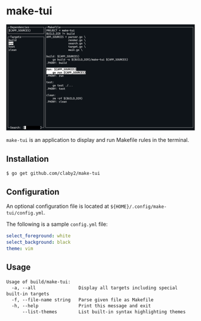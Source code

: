 # make-tui

![preview](./assets/preview.png)

`make-tui` is an application to display and run Makefile rules in the terminal.

## Installation

    $ go get github.com/claby2/make-tui

## Configuration

An optional configuration file is located at `${HOME}/.config/make-tui/config.yml`.

The following is a sample `config.yml` file:

```yaml
select_foreground: white
select_background: black
theme: vim
```

## Usage

    Usage of build/make-tui:
      -a, --all                Display all targets including special built-in targets
      -f, --file-name string   Parse given file as Makefile
      -h, --help               Print this message and exit
          --list-themes        List built-in syntax highlighting themes
